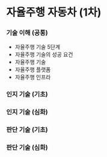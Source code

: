 # 자율주행 자동차 (1차)

### 기술 이해 (공통)
 - 자율주행 기술 5단계
 - 자율주행 기술의 성공 요건
 - 자율주행 기술
 - 자율주행 플랫폼
 - 자율주행 인프라
 
### 인지 기술 (기초)

### 인지 기술 (심화)

### 판단 기술 (기초)

### 판단 기술 (심화)
